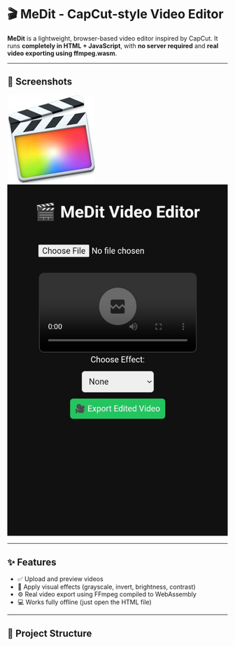 # 🎬 MeDit - CapCut-style Video Editor

**MeDit** is a lightweight, browser-based video editor inspired by CapCut. It runs **completely in HTML + JavaScript**, with **no server required** and **real video exporting using ffmpeg.wasm**.

---

## 📸 Screenshots

<img src="./images/logo.png" alt="MeDit Logo" width="200"/>
<br>
<img src="./images/screenshot.png" alt="Editor Preview" width="600"/>

---

## ✨ Features

- ✅ Upload and preview videos
- 🎨 Apply visual effects (grayscale, invert, brightness, contrast)
- ⚙️ Real video export using FFmpeg compiled to WebAssembly
- 💻 Works fully offline (just open the HTML file)

---

## 📂 Project Structure
